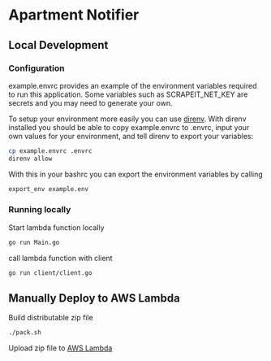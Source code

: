 # Apartment Notifier


## Local Development

### Configuration
example.envrc provides an example of the environment variables required to
run this application. Some variables such as SCRAPEIT_NET_KEY are secrets
and you may need to generate your own.

To setup your environment more easily you can use [direnv](https://direnv.net/). With direnv installed you should be able to
copy example.envrc to .envrc, input your own values for your environment, and tell direnv to export your variables:

```bash
cp example.envrc .envrc
direnv allow
```
With this in your bashrc you can export
the environment variables by calling

```bash
export_env example.env
```

### Running locally
Start lambda function locally
```bash
go run Main.go
```

call lambda function with client
```bash
go run client/client.go
```

## Manually Deploy to AWS Lambda

Build distributable zip file
```bash
./pack.sh
```

Upload zip file to [AWS Lambda](https://console.aws.amazon.com/)